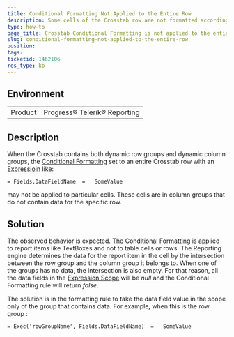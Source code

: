 ```yaml
---
title: Conditional Formatting Not Applied to the Entire Row
description: Some cells of the Crosstab row are not formatted according to the Conditional Formatting
type: how-to
page_title: Crosstab Conditional Formatting is not applied to the entire row
slug: conditional-formatting-not-applied-to-the-entire-row
position: 
tags: 
ticketid: 1462106
res_type: kb
---
```


## Environment
<table>
	<tbody>
		<tr>
			<td>Product</td>
			<td>Progress® Telerik® Reporting</td>
		</tr>
	</tbody>
</table>


## Description
When the Crosstab contains both dynamic row groups and dynamic column groups, the 
[Conditional Formatting](../styling-conditional-formatting) set to an entire Crosstab row with an [Expressioin](../report-expressions) 
like: 

```
= Fields.DataFieldName  =   SomeValue
```
may not be applied to particular cells. These cells are in column groups that do not contain data for the specific row.

## Solution
The observed behavior is expected. The Conditional Formatting is applied to report items like TextBoxes and not to table cells or rows. 
The Reporting engine determines the data for the report item in the cell by the intersection between the row group and the column group 
it belongs to. When one of the groups has no data, the intersection is also empty. For that reason, all the data fields in the 
[Expression Scope](../expressions-scope) will be _null_ and the Conditional Formatting rule will return _false_. 

The solution is in the formatting rule to take the data field value in the scope only of the group that contains data. For example, 
when this is the row group :
```
= Exec('rowGroupName', Fields.DataFieldName)  =   SomeValue
```

